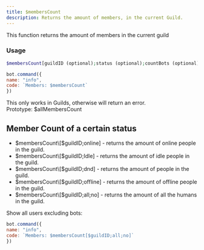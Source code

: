 ```yaml
---
title: $membersCount
description: Returns the amount of members, in the current Guild.
---
```


This function returns the amount of members in the current guild

### Usage

```php
$membersCount[guildID (optional);status (optional);countBots (optional)(yes/no)]
```

```javascript
bot.command({
name: "info",
code: `Members: $membersCount`
})
```

 
This only works in Guilds, otherwise will return an error.  
Prototype: $allMembersCount
 

## Member Count of a certain status

* $membersCount\[$guildID;online\] - returns the amount of online people in the guild.
* $membersCount\[$guildID;Idle\] - returns the amount of idle people in the guild.
* $membersCount\[$guildID;dnd\] - returns the amount of  people in the guild.
* $membersCount\[$guildID;offline\] - returns the amount of offline people in the guild.
* $membersCount\[$guildID;all;no\] - returns the amount of all the humans in the guild.

Show all users excluding bots:

```javascript
bot.command({
name: "info",
code: `Members: $membersCount[$guildID;all;no]`
})
```

